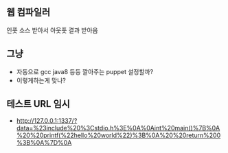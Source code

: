 ## 웹 컴파일러 
인풋 소스 받아서 아웃풋 결과 받아옴

## 그냥
- 자동으로 gcc java8 등등 깔아주는 puppet 설정할까?
- 이렇게하는게 맞나?

## 테스트 URL 임시
- http://127.0.0.1:1337/?data=%23include%20%3Cstdio.h%3E%0A%0Aint%20main()%7B%0A%20%20printf(%22hello%20world%22)%3B%0A%20%20return%200%3B%0A%7D%0A
